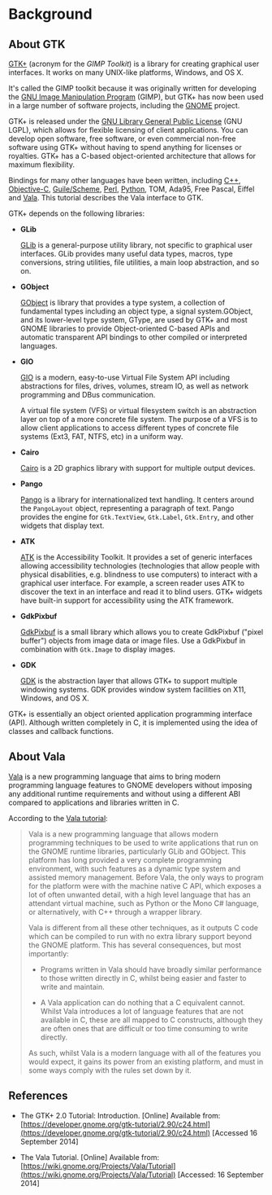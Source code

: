 # Background

## About GTK

[GTK+](http://www.gtk.org) (acronym for the *GIMP Toolkit*) is a
library for creating graphical user interfaces. It works on many
UNIX-like platforms, Windows, and OS X.

It's called the GIMP toolkit because it was originally written for
developing the [GNU Image Manipulation Program](http://www.gimp.org)
(GIMP), but GTK+ has now been used in a large number of software
projects, including the [GNOME](http://www.gnome.org) project.

GTK+ is released under the
[GNU Library General Public License](http://www.gnu.org/licenses/lgpl.html)
(GNU LGPL), which allows for flexible licensing of client applications. You can
develop open software, free software, or even commercial non-free software using
GTK+ without having to spend anything for licenses or royalties. GTK+ has a
C-based object-oriented architecture that allows for maximum flexibility.

Bindings for many other languages have been written, including
[C++](http://www.gtkmm.org/), [Objective-C](https://code.google.com/p/obgtk/),
[Guile/Scheme](http://www.gnu.org/software/guile-gtk/),
[Perl](https://metacpan.org/module/Gtk3), [Python](http://www.pygtk.org/),
TOM, Ada95, Free Pascal, Eiffel and [Vala](https://live.gnome.org/Vala/). This
tutorial describes the Vala interface to GTK.

GTK+ depends on the following libraries:

* **GLib**

    [GLib](https://developer.gnome.org/glib/) is a general-purpose
    utility library, not specific to graphical user interfaces. GLib
    provides many useful data types, macros, type conversions, string
    utilities, file utilities, a main loop abstraction, and so on.

* **GObject**

    [GObject](https://developer.gnome.org/gobject/stable/‎) is library that
    provides a type system, a collection of fundamental types
    including an object type, a signal system.GObject, and its lower-level
    type system, GType, are used by GTK+ and most GNOME libraries to
    provide Object-oriented C-based APIs and automatic transparent API
    bindings to other compiled or interpreted languages.

* **GIO**
  
    [GIO](https://developer.gnome.org/gio/) is a modern, easy-to-use
    Virtual File System API including abstractions for files, drives,
    volumes, stream IO, as well as network programming and DBus
    communication.

    A virtual file system (VFS) or virtual filesystem switch is an
    abstraction layer on top of a more concrete file system. The purpose of
    a VFS is to allow client applications to access different types of
    concrete file systems (Ext3, FAT, NTFS, etc) in a uniform way.

* **Cairo**
  
    [Cairo](http://www.cairographics.org/‎) is a 2D graphics library with
    support for multiple output devices.

* **Pango**

    [Pango](http://pango.org) is a library for internationalized text
    handling. It centers around the `PangoLayout` object, representing a
    paragraph of text. Pango provides the engine for `Gtk.TextView`,
    `Gtk.Label`, `Gtk.Entry`, and other widgets that display text.

* **ATK**

    [ATK](https://developer.gnome.org/atk/) is the Accessibility Toolkit.
    It provides a set of generic interfaces allowing accessibility
    technologies (technologies that allow people with physical disabilities,
    e.g. blindness to use computers) to interact with a graphical user
    interface. For example, a screen reader uses ATK to discover the text
    in an interface and read it to blind users. GTK+ widgets have built-in
    support for accessibility using the ATK framework.

* **GdkPixbuf**

    [GdkPixbuf](https://developer.gnome.org/gdk-pixbuf/) is a small library
    which allows you to create GdkPixbuf ("pixel buffer") objects from
    image data or image files. Use a GdkPixbuf in combination with
    `Gtk.Image` to display images.

* **GDK**

    [GDK](https://developer.gnome.org/gdk/) is the abstraction layer that
    allows GTK+ to support multiple windowing systems. GDK provides window
    system facilities on X11, Windows, and OS X.

GTK+ is essentially an object oriented application programming interface
(API). Although written completely in C, it is implemented using the
idea of classes and callback functions.

## About Vala

[Vala](https://live.gnome.org/Vala/) is a new programming language that aims
to bring modern programming language features to GNOME developers without
imposing any additional runtime requirements and without using a different
ABI compared to applications and libraries written in C.

According to the [Vala tutorial](https://wiki.gnome.org/Vala/Tutorial):

> Vala is a new programming language that allows modern programming techniques 
> to be used to write applications that run on the GNOME runtime libraries, 
> particularly GLib and GObject. This platform has long provided a very complete 
> programming environment, with such features as a dynamic type system and 
> assisted memory management. Before Vala, the only ways to program for the 
> platform were with the machine native C API, which exposes a lot of often 
> unwanted detail, with a high level language that has an attendant virtual 
> machine, such as Python or the Mono C# language, or alternatively, with C++ 
> through a wrapper library.
>
> Vala is different from all these other techniques, as it outputs C code which 
> can be compiled to run with no extra library support beyond the GNOME platform. 
> This has several consequences, but most importantly:
>
> * Programs written in Vala should have broadly similar performance to those 
>   written directly in C, whilst being easier and faster to write and maintain.
>
> * A Vala application can do nothing that a C equivalent cannot. Whilst Vala 
>   introduces a lot of language features that are not available in C, these are 
>   all mapped to C constructs, although they are often ones that are difficult 
>   or too time consuming to write directly.
>
> As such, whilst Vala is a modern language with all of the features you would 
> expect, it gains its power from an existing platform, and must in some ways 
> comply with the rules set down by it.


## References

* The GTK+ 2.0 Tutorial: Introduction. [Online] Available from:
  [https://developer.gnome.org/gtk-tutorial/2.90/c24.html](https://developer.gnome.org/gtk-tutorial/2.90/c24.html)
  [Accessed 16 September 2014]

* The Vala Tutorial. [Online] Available from: 
  [https://wiki.gnome.org/Projects/Vala/Tutorial](https://wiki.gnome.org/Projects/Vala/Tutorial) [Accessed: 16 September 2014] 
